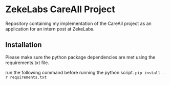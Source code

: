 # ZekeLabs CareAll Project

Repository containing my implementation of the CareAll project as an application for an intern post at ZekeLabs.

## Installation

Please make sure the python package dependencies are met using the requirements.txt file.

run the following command before running the python script.
    `pip install -r requirements.txt`
